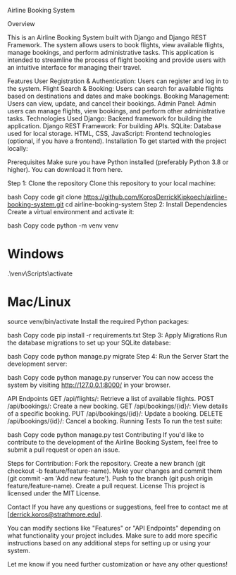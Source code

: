 Airline Booking System


Overview



This is an Airline Booking System built with Django and Django REST Framework. The system allows users to book flights, view available flights, manage bookings, and perform administrative tasks. This application is intended to streamline the process of flight booking and provide users with an intuitive interface for managing their travel.

Features
User Registration & Authentication: Users can register and log in to the system.
Flight Search & Booking: Users can search for available flights based on destinations and dates and make bookings.
Booking Management: Users can view, update, and cancel their bookings.
Admin Panel: Admin users can manage flights, view bookings, and perform other administrative tasks.
Technologies Used
Django: Backend framework for building the application.
Django REST Framework: For building APIs.
SQLite: Database used for local storage.
HTML, CSS, JavaScript: Frontend technologies (optional, if you have a frontend).
Installation
To get started with the project locally:

Prerequisites
Make sure you have Python installed (preferably Python 3.8 or higher). You can download it from here.

Step 1: Clone the repository
Clone this repository to your local machine:

bash
Copy code
git clone https://github.com/KorosDerrickKipkoech/airline-booking-system.git
cd airline-booking-system
Step 2: Install Dependencies
Create a virtual environment and activate it:

bash
Copy code
python -m venv venv
# Windows
.\venv\Scripts\activate
# Mac/Linux
source venv/bin/activate
Install the required Python packages:

bash
Copy code
pip install -r requirements.txt
Step 3: Apply Migrations
Run the database migrations to set up your SQLite database:

bash
Copy code
python manage.py migrate
Step 4: Run the Server
Start the development server:

bash
Copy code
python manage.py runserver
You can now access the system by visiting http://127.0.0.1:8000/ in your browser.

API Endpoints
GET /api/flights/: Retrieve a list of available flights.
POST /api/bookings/: Create a new booking.
GET /api/bookings/{id}/: View details of a specific booking.
PUT /api/bookings/{id}/: Update a booking.
DELETE /api/bookings/{id}/: Cancel a booking.
Running Tests
To run the test suite:

bash
Copy code
python manage.py test
Contributing
If you'd like to contribute to the development of the Airline Booking System, feel free to submit a pull request or open an issue.

Steps for Contribution:
Fork the repository.
Create a new branch (git checkout -b feature/feature-name).
Make your changes and commit them (git commit -am 'Add new feature').
Push to the branch (git push origin feature/feature-name).
Create a pull request.
License
This project is licensed under the MIT License.

Contact
If you have any questions or suggestions, feel free to contact me at [derrick.koros@strathmore.edu].

You can modify sections like "Features" or "API Endpoints" depending on what functionality your project includes. Make sure to add more specific instructions based on any additional steps for setting up or using your system.

Let me know if you need further customization or have any other questions!
